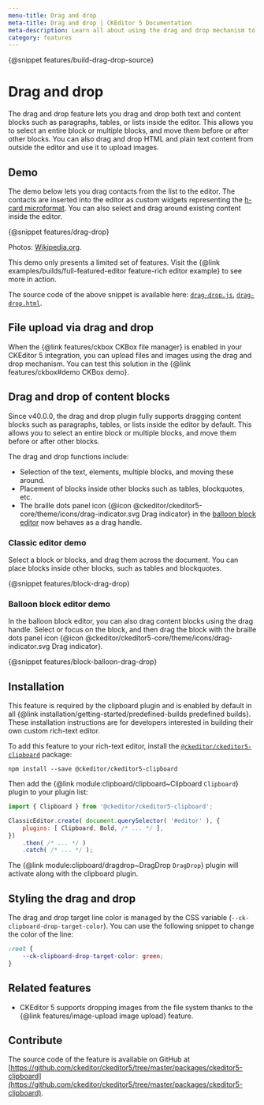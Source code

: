 ```yaml
---
menu-title: Drag and drop
meta-title: Drag and drop | CKEditor 5 Documentation
meta-description: Learn all about using the drag and drop mechanism to manage content and uploads in CKEditor 5
category: features
---
```


{@snippet features/build-drag-drop-source}

# Drag and drop

The drag and drop feature lets you drag and drop both text and content blocks such as paragraphs, tables, or lists inside the editor. This allows you to select an entire block or multiple blocks, and move them before or after other blocks. You can also drag and drop HTML and plain text content from outside the editor and use it to upload images.

## Demo

The demo below lets you drag contacts from the list to the editor. The contacts are inserted into the editor as custom widgets representing the [h-card microformat](http://microformats.org/wiki/h-card). You can also select and drag around existing content inside the editor.

{@snippet features/drag-drop}

Photos: [Wikipedia.org](http://en.wikipedia.org).

<info-box info>
	This demo only presents a limited set of features. Visit the {@link examples/builds/full-featured-editor feature-rich editor example} to see more in action.
</info-box>

The source code of the above snippet is available here: [`drag-drop.js`](https://github.com/ckeditor/ckeditor5/tree/master/packages/ckeditor5-clipboard/docs/_snippets/features/drag-drop.js), [`drag-drop.html`](https://github.com/ckeditor/ckeditor5/tree/master/packages/ckeditor5-clipboard/docs/_snippets/features/drag-drop.html).

## File upload via drag and drop

When the {@link features/ckbox CKBox file manager} is enabled in your CKEditor&nbsp;5 integration, you can upload files and images using the drag and drop mechanism. You can test this solution in the {@link features/ckbox#demo CKBox demo}.

## Drag and drop of content blocks

Since v40.0.0, the drag and drop plugin fully supports dragging content blocks such as paragraphs, tables, or lists inside the editor by default. This allows you to select an entire block or multiple blocks, and move them before or after other blocks.

The drag and drop functions include:

* Selection of the text, elements, multiple blocks, and moving these around.
* Placement of blocks inside other blocks such as tables, blockquotes, etc.
* The braille dots panel icon {@icon @ckeditor/ckeditor5-core/theme/icons/drag-indicator.svg Drag indicator}  in the [balloon block editor](#balloon-block-editor-demo) now behaves as a drag handle.

### Classic editor demo

Select a block or blocks, and drag them across the document. You can place blocks inside other blocks, such as tables and blockquotes.

{@snippet features/block-drag-drop}

### Balloon block editor demo

In the balloon block editor, you can also drag content blocks using the drag handle. Select or focus on the block, and then drag the block with the braille dots panel icon {@icon @ckeditor/ckeditor5-core/theme/icons/drag-indicator.svg Drag indicator}.

{@snippet features/block-balloon-drag-drop}

## Installation

<info-box info>
	This feature is required by the clipboard plugin and is enabled by default in all {@link installation/getting-started/predefined-builds predefined builds}. These installation instructions are for developers interested in building their own custom rich-text editor.
</info-box>

To add this feature to your rich-text editor, install the [`@ckeditor/ckeditor5-clipboard`](https://www.npmjs.com/package/@ckeditor/ckeditor5-clipboard) package:

```
npm install --save @ckeditor/ckeditor5-clipboard
```

Then add the {@link module:clipboard/clipboard~Clipboard `Clipboard`} plugin to your plugin list:

```js
import { Clipboard } from '@ckeditor/ckeditor5-clipboard';

ClassicEditor.create( document.querySelector( '#editor' ), {
	plugins: [ Clipboard, Bold, /* ... */ ],
})
	.then( /* ... */ )
	.catch( /* ... */ );
```

The {@link module:clipboard/dragdrop~DragDrop `DragDrop`} plugin will activate along with the clipboard plugin.

## Styling the drag and drop

The drag and drop target line color is managed by the CSS variable (`--ck-clipboard-drop-target-color`). You can use the following snippet to change the color of the line:

```css
:root {
	--ck-clipboard-drop-target-color: green;
}
```

## Related features

* CKEditor&nbsp;5 supports dropping images from the file system thanks to the {@link features/image-upload image upload} feature.

## Contribute

The source code of the feature is available on GitHub at [https://github.com/ckeditor/ckeditor5/tree/master/packages/ckeditor5-clipboard](https://github.com/ckeditor/ckeditor5/tree/master/packages/ckeditor5-clipboard).

